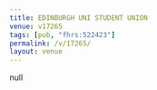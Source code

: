 ```yaml
---
title: EDINBURGH UNI STUDENT UNION
venue: v17265
tags: [pub, "fhrs:522423"]
permalink: /v/17265/
layout: venue
---
```

null